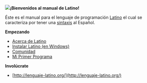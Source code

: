 ![](http://lenguaje-latino.org/wp-content/uploads/2017/03/lat-logo-1.jpg)**¡Bienvenidos al manual de Latino!**

Éste es el manual para el lenguaje de programación [Latino](http://lenguaje-latino.org/) el cual se caracteriza por tener una [sintaxis](https://es.wikipedia.org/wiki/Sintaxis) al Español.

**Empezando**

* [Acerca de Latino](http://lenguaje-latino.org/)
* [Instalar Latino \(en Windows\)](https://robincoello.gitbooks.io/latino/content/introduccion/instalar_latino/windows.html)
* [Comunidad](http://lenguaje-latino.org/comunidad/)
* [Mi Primer Programa](https://robincoello.gitbooks.io/latino/content/basico.html)

**Involúcrate**

* [http://lenguaje-latino.org/](http://lenguaje-latino.org/)



